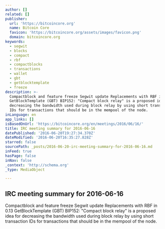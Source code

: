 ```yaml
---
author: []
related: []
publisher:
  url: 'https://bitcoincore.org'
  name: Bitcoin Core
  favicon: 'https://bitcoincore.org/assets/images/favicon.png'
  domain: bitcoincore.org
keywords:
  - segwit
  - blocks
  - compact
  - rbf
  - compactblocks
  - transactions
  - wallet
  - gbt
  - getblocktemplate
  - freeze
description: >-
  Compactblock and feature freeze Segwit update Replacements with RBF in 0.13
  GetBlockTemplate (GBT) BIP152: "Compact block relay" is a proposed idea for
  decreasing the bandwidth used during block relay by using short transaction
  IDs for transactions that should be in the mempool of the node.
inLanguage: en
app_links: []
isBasedOnUrl: 'https://bitcoincore.org/en/meetings/2016/06/16/'
title: IRC meeting summary for 2016-06-16
datePublished: '2016-06-20T19:27:34.370Z'
dateModified: '2016-06-20T16:35:27.828Z'
starred: false
sourcePath: _posts/2016-06-20-irc-meeting-summary-for-2016-06-16.md
inFeed: true
hasPage: false
inNav: false
_context: 'http://schema.org'
_type: MediaObject

---
```

<article style=""><h1>IRC meeting summary for 2016-06-16</h1><p>Compactblock and feature freeze Segwit update Replacements with RBF in 0.13 GetBlockTemplate (GBT) BIP152: "Compact block relay" is a proposed idea for decreasing the bandwidth used during block relay by using short transaction IDs for transactions that should be in the mempool of the node.</p></article>